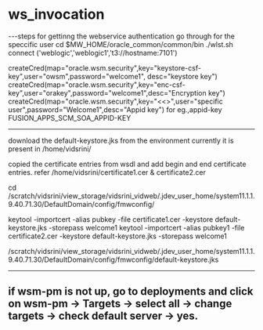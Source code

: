 # ws_invocation
---steps for gettinng the webservice authentication go through for the speccific user
cd $MW_HOME/oracle_common/common/bin
./wlst.sh
connect ('weblogic','weblogic1','t3://hostname:7101')

createCred(map="oracle.wsm.security",key="keystore-csf-key",user="owsm",password="welcome1", desc="keystore key")
createCred(map="oracle.wsm.security",key="enc-csf-key",user="orakey",password="welcome1",desc="Encryption key")
createCred(map="oracle.wsm.security",key="<<<APPID-KEY>>",user="specific user",password="Welcome1",desc="Appid key")
for eg.,appid-key FUSION_APPS_SCM_SOA_APPID-KEY

-----
download the default-keystore.jks from the environment
currently it is present in /home/vidsrini/

copied the certificate entries from wsdl and add begin and end certificate entries. refer /home/vidsrini/certificate1.cer & certificate2.cer

cd /scratch/vidsrini/view_storage/vidsrini_vidweb/.jdev_user_home/system11.1.1.9.40.71.30/DefaultDomain/config/fmwconfig/

keytool -importcert -alias pubkey -file certificate1.cer -keystore default-keystore.jks -storepass welcome1
keytool -importcert -alias pubkey1 -file certificate2.cer -keystore default-keystore.jks -storepass welcome1


/scratch/vidsrini/view_storage/vidsrini_vidweb/.jdev_user_home/system11.1.1.9.40.71.30/DefaultDomain/config/fmwconfig/default-keystore.jks

---------
if wsm-pm is not up, go to deployments and click on wsm-pm -> Targets -> select all -> change targets -> check default server -> yes.
-------------
